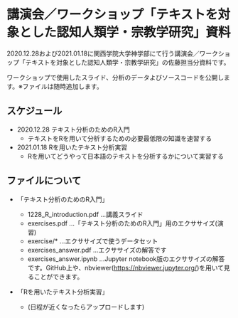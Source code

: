 # 講演会／ワークショップ「テキストを対象とした認知人類学・宗教学研究」資料

2020.12.28および2021.01.18に関西学院大学神学部にて行う講演会／ワークショップ「テキストを対象とした認知人類学・宗教学研究」の佐藤担当分資料です。

ワークショップで使用したスライド、分析のデータよびソースコードを公開します。※ファイルは随時追加します。


## スケジュール

+ 2020.12.28 テキスト分析のためのR入門
    + テキストをRを用いて分析するための必要最低限の知識を速習する
+ 2021.01.18 Rを用いたテキスト分析実習
    + Rを用いてどうやって日本語のテキストを分析するかについて実習する

## ファイルについて

+ 「テキスト分析のためのR入門」
    + 1228_R_introduction.pdf ...講義スライド
    + exercises.pdf …「テキスト分析のためのR入門」用のエクササイズ(演習)
    + exercise/* ...エクササイズで使うデータセット
    + exercises_answer.pdf ...エクササイズの解答です
    + exercises_answer.ipynb ...Jupyter notebook版のエクササイズの解答です。GitHub上や、nbviewer(https://nbviewer.jupyter.org/)を用いて見ることができます。

+ 「Rを用いたテキスト分析実習」
    + (日程が近くなったらアップロードします)


